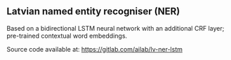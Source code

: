 ## Latvian named entity recogniser (NER)

Based on a bidirectional LSTM neural network with an additional CRF layer; pre-trained contextual word embeddings.

Source code available at: https://gitlab.com/ailab/lv-ner-lstm
